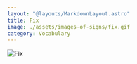 ```yaml
---
layout: "@layouts/MarkdownLayout.astro"
title: Fix
image: ./assets/images-of-signs/fix.gif
category: Vocabulary
---
```


![Fix](@signs/fix.gif)
